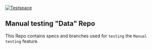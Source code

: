 [![Testspace](https://www.testspace.com/img/Testspace.png)](https://www.testspace.com)


## Manual testing "Data" Repo 

This Repo contains specs and branches used for `testing` the `Manual testing` feature. 

